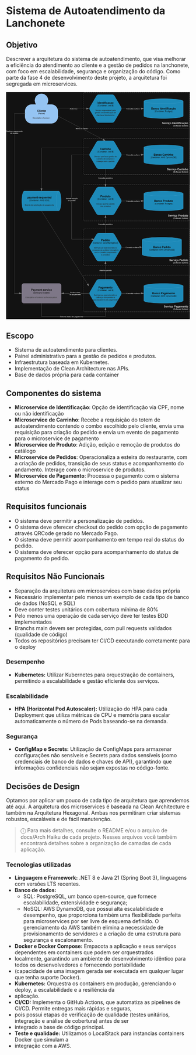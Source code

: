 # Sistema de Autoatendimento da Lanchonete

## Objetivo

Descrever a arquitetura do sistema de autoatendimento, que visa melhorar a eficiência do atendimento ao cliente e a
gestão de pedidos na lanchonete, com foco em escalabilidade, segurança e organização do código.
Como parte da fase 4 de desenvolvimento deste projeto, a arquitetura foi segregada em microservices.

![](assets/c4.png)

## Escopo

* Sistema de autoatendimento para clientes.
* Painel administrativo para a gestão de pedidos e produtos.
* Infraestrutura baseada em Kubernetes.
* Implementação de Clean Architecture nas APIs.
* Base de dados própria para cada container

## Componentes do sistema

* **Microservice de Identificação**: Opção de identificação via CPF, nome ou não identificação
* **Microservice de Carrinho**: Recebe a requisição do totem de autoatendimento contendo o combo escolhido pelo cliente, 
envia uma requisição para criação do pedido e envia um evento de pagamento para o microservice de pagamento
* **Microservice de Produto**: Adição, edição e remoção de produtos do catálogo
* **Microservice de Pedidos**: Operacionaliza a esteira do restaurante, com a criação de pedidos,
transição de seus status e acompanhamento do andamento. Interage com o microservice de produtos.
* **Microservice de Pagamento**: Processa o pagamento com o sistema externo do Mercado Pago e interage com o pedido para
atualizar seu status

## Requisitos funcionais

* O sistema deve permitir a personalização de pedidos.
* O sistema deve oferecer checkout do pedido com opção de pagamento através QRCode gerado no Mercado Pago.
* O sistema deve permitir acompanhamento em tempo real do status do pedido.
* O sistema deve oferecer opção para acompanhamento do status de pagamento do pedido.

## Requisitos Não Funcionais

* Separação da arquitetura em microservices com base dados própria
* Necessário implementar pelo menos um exemplo de cada tipo de banco de dados (NoSQL e SQL)
* Deve conter testes unitários com cobertura mínima de 80%
* Pelo menos uma operação de cada serviço deve ter testes BDD implementados
* Branchs main devem ser protegidas, com pull requests validados (qualidade de código)
* Todos os repositórios precisam ter CI/CD executando corretamente para o deploy

### Desempenho

* **Kubernetes:** Utilizar Kubernetes para orquestração de containers, permitindo a escalabilidade e gestão eficiente
dos serviços.

### Escalabilidade

* **HPA (Horizontal Pod Autoscaler):** Utilização do HPA para cada Deployment que utiliza métricas de CPU e memória para
escalar automaticamente o número de Pods baseando-se na demanda.

### Segurança

* **ConfigMap e Secrets:** Utilização de ConfigMaps para armazenar configurações não sensíveis e Secrets para dados
sensíveis (como credenciais de banco de dados e chaves de API), garantindo que informações confidenciais não sejam
expostas no código-fonte.

## Decisões de Design

Optamos por aplicar um pouco de cada tipo de arquitetura que aprendemos até aqui. 
A arquitetura dos microservices é baseada na Clean Architecture e também na Arquitetura Hexagonal.
Ambas nos permitiram criar sistemas robustos, escaláveis e de fácil manutenção.
> ⓘ Para mais detalhes, consulte o README e/ou o arquivo de docs/Arch Haiku de cada projeto.
Nesses arquivos você também encontrará detalhes sobre a organização de camadas de cada aplicação.

### Tecnologias utilizadas

* **Linguagem e Framework:** .NET 8 e Java 21 (Spring Boot 3), linguagens com versões LTS recentes.
* **Banco de dados:**
  * SQL: PostgreSQL, um banco open-source, que fornece escalabilidade, extensividade e segurança;
  * NoSQL: AWS DynamoDB, que possui alta escalabilidade e desempenho, que proporciona também uma
  flexibilidade perfeita para microservices por ser livre de esquema definido. O gerenciamento da AWS também
  elimina a necessidade de provisionamento de servidores e a criação de uma estrutura para segurança e escalonamento.
* **Docker e Docker Compose:** Empacota a aplicação e seus serviços dependentes em containers que podem ser orquestrados
* localmente, garantindo um ambiente de desenvolvimento idêntico para todos os desenvolvedores e fornecendo portabilidade
* (capacidade de uma imagem gerada ser executada em qualquer lugar que tenha suporte Docker).
* **Kubernetes:** Orquestra os containers em produção, gerenciando o deploy, a escalabilidade e a resiliência da
* aplicação.
* **CI/CD:** Implementa o GitHub Actions, que automatiza as pipelines de CI/CD. Permite entregas mais rápidas e seguras,
* pois possui etapas de verificação de qualidade (testes unitários, integração e análise de cobertura) antes de ser
* integrado a base de código principal.
* **Teste e qualidade:** Utilizamos o LocalStack para instancias containers Docker que simulam a
* integração com a AWS.

